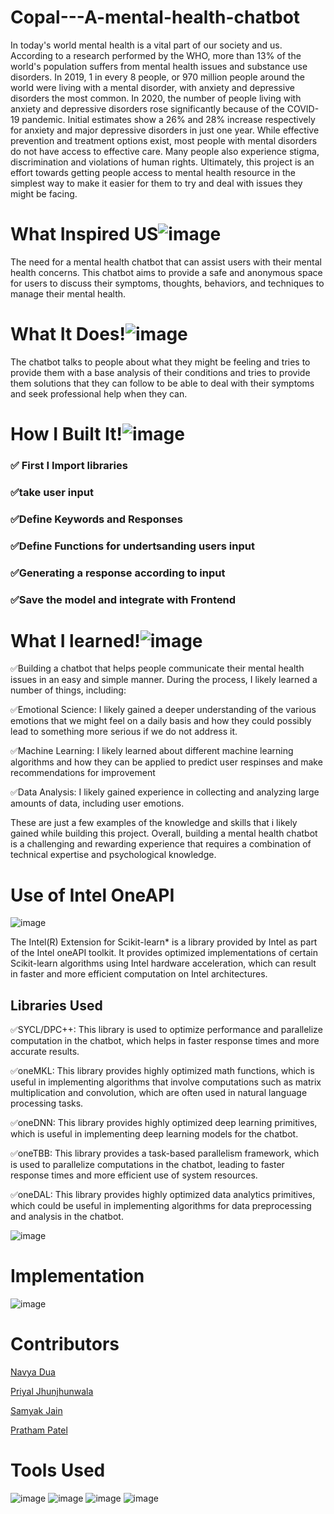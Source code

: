 # Copal---A-mental-health-chatbot

In today's world mental health is a vital part of our society and us. According to a research performed by the WHO, more than 13% of the world's population suffers from mental health issues and substance use disorders. In 2019, 1 in every 8 people, or 970 million people around the world were living with a mental disorder, with anxiety and depressive disorders the most common. In 2020, the number of people living with anxiety and depressive disorders rose significantly because of the COVID-19 pandemic. Initial estimates show a 26% and 28% increase respectively for anxiety and major depressive disorders in just one year. While effective prevention and treatment options exist, most people with mental disorders do not have access to effective care. Many people also experience stigma, discrimination and violations of human rights. Ultimately, this project is an effort towards getting people access to mental health resource in the simplest way to make it easier for them to try and deal with issues they might be facing.


# What Inspired US![image](https://user-images.githubusercontent.com/91384754/225822955-0a1dbf6a-bc75-4daf-95c7-779d1722f4db.png)

The need for a mental health chatbot that can assist users with their mental health concerns. This chatbot aims to provide a safe and anonymous space for users to discuss their symptoms, thoughts, behaviors, and techniques to manage their mental health.


# What It Does!![image](https://user-images.githubusercontent.com/91384754/225822847-aa3d4c67-91db-447d-9c64-b992baef8fe9.png)


The chatbot talks to people about what they might be feeling and tries to provide them with a base analysis of their conditions and tries to provide them solutions that they can follow to be able to deal with their symptoms and seek professional help when they can.

# How I Built It!![image](https://user-images.githubusercontent.com/91384754/225824434-0688fac8-2e5f-4f23-b8d1-2576d5b64788.png)


### ✅ First I Import libraries

### ✅take user input

### ✅Define Keywords and Responses

### ✅Define Functions for undertsanding users input

### ✅Generating a response according to input

### ✅Save the model and integrate with Frontend


# What I learned!![image](https://user-images.githubusercontent.com/91384754/225822729-c2c94061-3378-4723-ad64-bd4fef41c6ae.png)


✅Building a chatbot that helps people communicate their mental health issues in an easy and simple manner. During the process, I likely learned a number of things, including:

✅Emotional Science: I likely gained a deeper understanding of the various emotions that we might feel on a daily basis and how they could possibly lead to something more serious if we do not address it.

✅Machine Learning: I likely learned about different machine learning algorithms and how they can be applied to predict user respinses and make recommendations for improvement

✅Data Analysis: I likely gained experience in collecting and analyzing large amounts of data, including user emotions.

These are just a few examples of the knowledge and skills that i likely gained while building this project. 
Overall, building a mental health chatbot is a challenging and rewarding experience that requires a combination of technical expertise and psychological knowledge.

# Use of Intel OneAPI
![image](https://user-images.githubusercontent.com/91384754/225832421-df1060a4-f0d0-4ff8-a83f-660a7e2e0175.png)

The Intel(R) Extension for Scikit-learn* is a library provided by Intel as part of the Intel oneAPI toolkit. It provides optimized implementations of certain Scikit-learn algorithms using Intel hardware acceleration, which can result in faster and more efficient computation on Intel architectures.

## Libraries Used

✅SYCL/DPC++: This library is used to optimize performance and parallelize computation in the chatbot, which helps in faster response times and more accurate results.

✅oneMKL: This library provides highly optimized math functions, which is useful in implementing algorithms that involve computations such as matrix multiplication and convolution, which are often used in natural language processing tasks.

✅oneDNN: This library provides highly optimized deep learning primitives, which is useful in implementing deep learning models for the chatbot.

✅oneTBB: This library provides a task-based parallelism framework, which is used to parallelize computations in the chatbot, leading to faster response times and more efficient use of system resources.

✅oneDAL: This library provides highly optimized data analytics primitives, which could be useful in implementing algorithms for data preprocessing and analysis in the chatbot.

![image](https://user-images.githubusercontent.com/91384754/225829797-f736c6bf-0301-4512-8cdf-deeb3f3b1a3a.png)

# Implementation
![image](https://user-images.githubusercontent.com/91384754/225825988-9dc194e6-cb0b-4916-b877-57ecf49305fb.png)

# Contributors
[Navya Dua](https://github.com/navyadua)

[Priyal Jhunjhunwala](https://github.com/Priyal1101)

[Samyak Jain](https://github.com/samyakjain1010)

[Pratham Patel](https://github.com/Prathampatel12)

# Tools Used
![image](https://user-images.githubusercontent.com/91384754/225823220-6bf01148-0591-46ee-9204-9fac15a82028.png)
![image](https://user-images.githubusercontent.com/91384754/225823265-3a47c27e-c89e-4dac-b5cf-930a57789602.png)
![image](https://user-images.githubusercontent.com/91384754/225823281-aa1c4aa7-f8ea-42a9-8c10-3adc60b5cc57.png)
![image](https://user-images.githubusercontent.com/91384754/225823348-6900e4fd-7054-4d11-baae-ca0111d2ce13.png)
